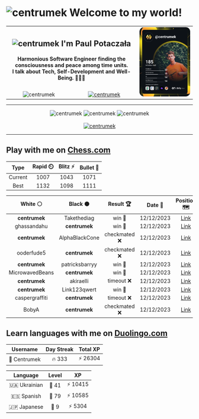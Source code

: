 <h1>
  <img
    src="https://emojis.slackmojis.com/emojis/images/1531849430/4246/blob-sunglasses.gif"
    width="30"
    alt="centrumek"
  />
  Welcome to my world!
</h1>

<table>
  <tbody>
    <tr>
      <td align="center" width="70%" colspan="2">
        <h2>
          <img
            src="https://raw.githubusercontent.com/MartinHeinz/MartinHeinz/master/wave.gif"
            width="30px"
            alt="centrumek"
          />
          I'm Paul Potaczała
        </h2>
        <h4>
          Harmonious Software Engineer finding the consciousness and peace among time units.
          <br/>
          I talk about Tech, Self-Development and Well-Being. 🌿🧘🚀
        </h4>
      </td>
      <td width="30%" rowspan="2">
        <a href="https://app.daily.dev/centrumek">
          <img
            src="./devcard.svg"
            alt="centrumek"
          />
        </a>
      </td>
    </tr>
    <tr align="center">
      <td>
        <img
          src="https://komarev.com/ghpvc/?username=centrumek&label=visitors&color=0e75b6&style=flat"
          alt="centrumek"
        >
      </td>
      <td>
        <a href="https://stackoverflow.com/users/14496012/centrumek">
          <img
            src="https://stackoverflow.com/users/flair/14496012.png?theme=dark"
            alt="centrumek"
          >
        </a>
      </td>
    </tr>
  </tbody>
</table>

---
<div align="center">
  <img 
    src="https://github-readme-stats.vercel.app/api?username=centrumek&show_icons=true&count_private=true&theme=dark&hide_border=true&hide=issues,contribs&bg_color=00000000"
    alt="centrumek"
  />
  <img
    src="https://github-readme-stats.vercel.app/api/top-langs/?username=centrumek&layout=compact&hide_border=true&theme=dark&bg_color=00000000&langs_count=6&exclude_repo=air-statistic-app"
    alt="centrumek"
  />
  <img 
    src="https://github-readme-streak-stats.herokuapp.com?user=centrumek&theme=dark&hide_border=true&background=FFFFFF00"
    alt="centrumek"
  />
  <br/>
  <br/>
  <a href="https://www.buymeacoffee.com/centrumek">
    <img
      src="https://cdn.buymeacoffee.com/buttons/v2/default-orange.png"
      height="50"
      width="210"
      alt="centrumek"
    />
  </a>
</div>

---

## Play with me on [Chess.com](https://www.chess.com/member/centrumek)

<div align="center">
<!--START_SECTION:chessStats-->
<!-- Automatically generated with https://github.com/Balastrong/chess-stats-action -->

| Type | Rapid ⏲️ | Blitz ⚡ | Bullet 🔫 |
|:---:|:---:|:---:|:---:|
| Current | 1007 | 1043 | 1071 |
| Best | 1132 | 1098 | 1111 |

| White ⚪ | Black ⚫ | Result 🏆 | Date 📅 | Position 🗺️ | Type 🕕 |
|:---:|:---:|:---:|:---:|:---:|:---:|
| **centrumek** | Takethediag | win 🥇 | 12/12/2023 | <a href="http://www.ee.unb.ca/cgi-bin/tervo/fen.pl?select=8/pkp5/1p6/1Pb5/8/4p3/PKP1Pn1B/4R3 b - -">Link</a> | Bullet |
| ghassandahu | **centrumek** | win 🥇 | 12/12/2023 | <a href="http://www.ee.unb.ca/cgi-bin/tervo/fen.pl?select=r7/p5p1/1p6/2b4r/4pRp1/2N3Pk/PPP4P/R5K1 w - -">Link</a> | Bullet |
| **centrumek** | AlphaBlackCone | checkmated ❌ | 12/12/2023 | <a href="http://www.ee.unb.ca/cgi-bin/tervo/fen.pl?select=6k1/5p2/p1pq2p1/2p4p/2P1K3/NP4P1/PB2q2P/8 w - -">Link</a> | Bullet |
| ooderfude5 | **centrumek** | checkmated ❌ | 12/12/2023 | <a href="http://www.ee.unb.ca/cgi-bin/tervo/fen.pl?select=5Q1k/pp4R1/2p5/8/4P1p1/2P3P1/PP6/2K5 b - -">Link</a> | Bullet |
| **centrumek** | patricksbarryy | win 🥇 | 12/12/2023 | <a href="http://www.ee.unb.ca/cgi-bin/tervo/fen.pl?select=8/2R5/2p1p3/5p2/P2Bpk2/1P6/1KP1r3/8 b - -">Link</a> | Bullet |
| MicrowavedBeans | **centrumek** | win 🥇 | 12/12/2023 | <a href="http://www.ee.unb.ca/cgi-bin/tervo/fen.pl?select=r4k2/pppb2b1/2n1pr2/7q/3P2P1/2NB1N2/PPP4P/2KR3R b - g3">Link</a> | Bullet |
| **centrumek** | akiraelli | timeout ❌ | 12/12/2023 | <a href="http://www.ee.unb.ca/cgi-bin/tervo/fen.pl?select=8/3k1ppp/4p3/8/2np1PP1/4P1K1/8/8 w - -">Link</a> | Bullet |
| **centrumek** | Link123qwert | win 🥇 | 12/12/2023 | <a href="http://www.ee.unb.ca/cgi-bin/tervo/fen.pl?select=rnb2rk1/ppp2ppp/5n2/3qp3/8/2NP1NP1/PP1QPP1P/R3KB1R b KQ -">Link</a> | Bullet |
| caspergraffiti | **centrumek** | timeout ❌ | 12/12/2023 | <a href="http://www.ee.unb.ca/cgi-bin/tervo/fen.pl?select=6r1/4QP2/p6k/1p6/6Bp/3P3K/PP3R1P/8 b - -">Link</a> | Bullet |
| BobyA | **centrumek** | checkmated ❌ | 12/12/2023 | <a href="http://www.ee.unb.ca/cgi-bin/tervo/fen.pl?select=R1k2bnr/1p6/1P1pp2p/1QpPp3/2P1P1p1/8/1P3PPP/6K1 b - -">Link</a> | Bullet |

<!--END_SECTION:chessStats-->
</div>

## Learn languages with me on [Duolingo.com](https://www.duolingo.com/profile/Centrumek)

<div align="center">
<!--START_SECTION:duolingoStats-->
<!-- Automatically generated with https://github.com/centrumek/duolingo-readme-stats-->

| Username | Day Streak | Total XP |
|:---:|:---:|:---:|
| 👤 Centrumek | 🔥 333 | ⚡ 26304 |

| Language | Level | XP |
|:---:|:---:|:---:|
| 🇺🇦 Ukrainian | 👑 41 | ⚡ 10415 |
| 🇪🇸 Spanish | 👑 79 | ⚡ 10585 |
| 🇯🇵 Japanese | 👑 9 | ⚡ 5304 |

<!--END_SECTION:duolingoStats-->
</div>
<!--
**centrumek/centrumek** is a ✨ _special_ ✨ repository because its `README.md` (this file) appears on your GitHub profile.

Here are some ideas to get you started:

- 🔭 I’m currently working on ...
- 🌱 I’m currently learning ...
- 👯 I’m looking to collaborate on ...
- 🤔 I’m looking for help with ...
- 💬 Ask me about ...
- 📫 How to reach me: ...
- 😄 Pronouns: ...
- ⚡ Fun fact: ...
-->
